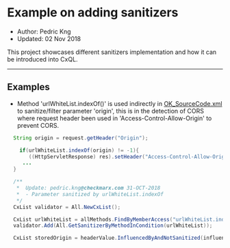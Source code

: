# Example on adding sanitizers
* Author:   Pedric Kng  
* Updated:  02 Nov 2018

This project showcases different sanitizers implementation and how it can be introduced into CxQL.

***
## Examples

* Method 'urlWhiteList.indexOf()' is used indirectly in [OK_SourceCode.xml](OK_SourceCode.java) to sanitize/filter parameter 'origin', this is in the detection of CORS where request header been used in 'Access-Control-Allow-Origin' to prevent CORS.
```java
  String origin = request.getHeader("Origin");

	if(urlWhiteList.indexOf(origin) != -1){
	   ((HttpServletResponse) res).setHeader("Access-Control-Allow-Origin", origin);
     ...
  }
```

```csharp
  /**
   *  Update: pedric.kng@checkmarx.com 31-OCT-2018
   *  - Parameter sanitized by urlWhiteList.indexOf
   */
  CxList validator = All.NewCxList();

  CxList urlWhiteList = allMethods.FindByMemberAccess("urlWhiteList.indexOf*");
  validator.Add(All.GetSanitizerByMethodInCondition(urlWhiteList));

  CxList storedOrigin = headerValue.InfluencedByAndNotSanitized(influencers, validator);

```
